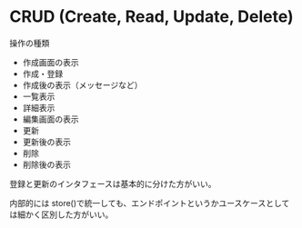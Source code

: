 # CRUD (Create, Read, Update, Delete)

操作の種類

- 作成画面の表示
- 作成・登録
- 作成後の表示（メッセージなど）
- 一覧表示
- 詳細表示
- 編集画面の表示
- 更新
- 更新後の表示
- 削除
- 削除後の表示

登録と更新のインタフェースは基本的に分けた方がいい。

内部的には store()で統一しても、エンドポイントというかユースケースとしては細かく区別した方がいい。
